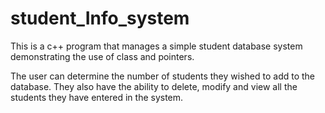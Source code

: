 # student_Info_system

This is a c++ program that manages a simple student database system demonstrating the use of class
 and pointers.
 
 The user can determine the number of students they wished to add to the database. They also
 have the ability to delete, modify and view all the students they have entered in the system.
